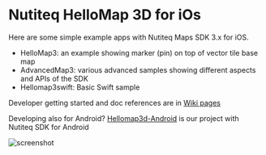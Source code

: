 Nutiteq HelloMap 3D for iOs
===========================

Here are some simple example apps with Nutiteq Maps SDK 3.x for iOS.

   * HelloMap3: an example showing marker (pin) on top of vector tile base map
   * AdvancedMap3: various advanced samples showing different aspects and APIs of the SDK
   * Hellomap3swift: Basic Swift sample 

Developer getting started and doc references are in [Wiki pages](https://github.com/nutiteq/hellomap3d-ios/wiki)

Developing also for Android? [Hellomap3d-Android](https://github.com/nutiteq/hellomap3d-android) is our project with Nutiteq SDK for Android

![screenshot](https://dl.dropboxusercontent.com/u/3573333/public_web/ios_overlays_sample.png)
